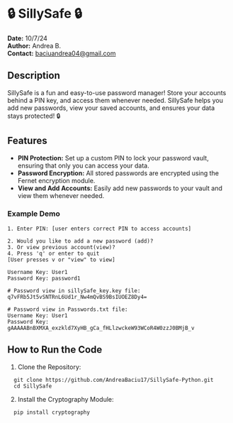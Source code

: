 # 🔒 SillySafe 🔒  
**Date:** 10/7/24  
**Author:** Andrea B.  
**Contact:** baciuandrea04@gmail.com

## Description  
SillySafe is a fun and easy-to-use password manager! Store your accounts behind a PIN key, and access them whenever needed. SillySafe helps you add new passwords, view your saved accounts, and ensures your data stays protected! 🔒

## Features  
- **PIN Protection:** Set up a custom PIN to lock your password vault, ensuring that only you can access your data.
- **Password Encryption:** All stored passwords are encrypted using the Fernet encryption module.
- **View and Add Accounts:** Easily add new passwords to your vault and view them whenever needed.

### Example Demo
```
1. Enter PIN: [user enters correct PIN to access accounts]

2. Would you like to add a new password (add)?
3. Or view previous account(view)?
4. Press 'q' or enter to quit
[User presses v or "view" to view]

Username Key: User1
Password Key: password1

# Password view in sillySafe_key.key file:
q7vFRb5Jt5vSNTRnL6Ud1r_Nw4mQvBS9BsIUOEZ8Dy4=

# Password view in Passwords.txt file:
Username Key: User1
Password Key: gAAAAABnBXMXA_exzkld7XyHB_gCa_fHLlzwckeW93WCoR4W0zzJ0BMjB_v
 ```

## How to Run the Code  
1. Clone the Repository:
 ```
   git clone https://github.com/AndreaBaciu17/SillySafe-Python.git
   cd SillySafe
 ```
2. Install the Cryptography Module:
 ```
   pip install cryptography
